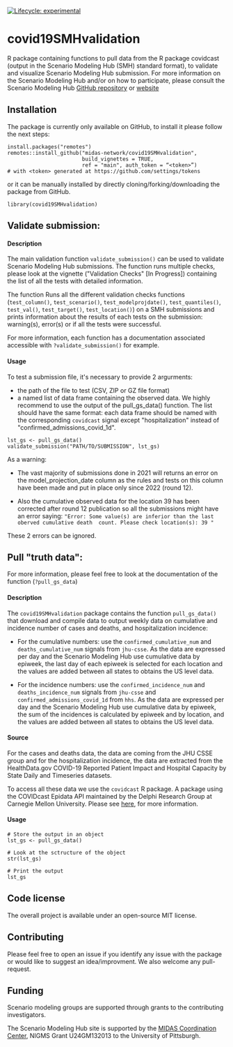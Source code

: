 <!-- badges: start -->
[![Lifecycle: experimental](https://img.shields.io/badge/lifecycle-experimental-orange.svg)](https://lifecycle.r-lib.org/articles/stages.html#experimental)
<!-- badges: end -->

# covid19SMHvalidation

R package containing functions to pull data from the R package covidcast 
(output in the Scenario Modeling Hub (SMH) standard format), to validate and
visualize Scenario Modeling Hub submission. For more information on the 
Scenario Modeling Hub and/or on how to participate, please consult the
Scenario Modeling Hub [GitHub repository]() or [website]()

## Installation

The package is currently only available on GitHub, to install it please follow
the next steps:

```{r}
install.packages("remotes")
remotes::install_github("midas-network/covid19SMHvalidation", 
                        build_vignettes = TRUE,
                        ref = "main", auth_token = “<token>”) 
# with <token> generated at https://github.com/settings/tokens
```

or it can be manually installed by directly cloning/forking/downloading the 
package from GitHub.

```{r}
library(covid19SMHvalidation)
```

## Validate submission:

#### Description

The main validation function `validate_submission()` can be used to validate
Scenario Modeling Hub submissions. The function runs multiple checks, please
look at the vignette ("Validation Checks" [In Progress]) containing the list
of all the tests with detailed information. 

The function Runs all the different validation checks functions 
(`test_column()`, `test_scenario()`, `test_modelprojdate()`, 
`test_quantiles()`, `test_val()`, `test_target()`, `test_location()`) 
on a SMH submissions and prints information about the results of each 
tests on the submission: warning(s), error(s) or if all the tests were 
successful.

For more information, each function has a documentation associated accessible
with `?validate_submission()` for example. 

#### Usage

To test a submission file, it's necessary to provide 2 argurments:

 * the path of the file to test (CSV, ZIP or GZ file format)
 * a named list of data frame containing the observed data. We highly recommend 
 to use the output of the pull_gs_data() function. The list should have the 
 same format: each data frame should be named with the corresponding `covidcast` 
 signal except "hospitalization" instead of "confirmed_admissions_covid_1d".

```{r}
lst_gs <- pull_gs_data()
validate_submission("PATH/TO/SUBMISSION", lst_gs)
```

As a warning:

  * The vast majority of submissions done in 2021 will returns an error on the 
model_projection_date column as the rules and tests on this column have been 
made and put in place only since 2022 (round 12).

  * Also the cumulative observed data for the location 39 has been corrected 
  after round 12 publication so all the submissions might have an error saying:
  `"Error: Some value(s) are inferior than the last oberved cumulative death 
count. Please check location(s): 39 "`

These 2 errors can be ignored.

## Pull "truth data":

For more information, please feel free to look at the documentation of the 
function (`?pull_gs_data`)

#### Description

The `covid19SMHvalidation` package contains the function `pull_gs_data()` that
download and compile data to output weekly data on cumulative and 
incidence number of cases and deaths, and hospitalization incidence:

  * For the cumulative numbers: use the `confirmed_cumulative_num` and 
  `deaths_cumulative_num` signals from `jhu-csse`. As the data are expressed 
  per day and the Scenario Modeling Hub use cumulative data by epiweek, the 
  last day of each epiweek is selected for each location and the values are 
  added between all states to obtains the US level data.
    
  * For the incidence numbers: use the `confirmed_incidence_num` and 
  `deaths_incidence_num` signals from `jhu-csse` and 
  `confirmed_admissions_covid_1d` from `hhs`. As the data are expressed per 
  day and the Scenario Modeling Hub use cumulative data by epiweek, the sum of 
  the incidences is calculated by epiweek and by location, and the values are 
  added between all states to obtains the US level data.

#### Source

For the cases and deaths data, the data are coming from the JHU CSSE group and
for the  hospitalization incidence, the data are extracted from the 
HealthData.gov COVID-19 Reported Patient Impact and Hospital Capacity by State 
Daily and Timeseries datasets. 

To access all these data we use the `covidcast` R package. A package using the 
COVIDcast Epidata API maintained by the Delphi Research Group at Carnegie 
Mellon University. Please see 
[here](http://127.0.0.1:42884/help/library/covid19SMHvalidation/help/https://cran.r-project.org/web/packages/covidcast/index.html), 
for more information. 

#### Usage

```{r}
# Store the output in an object
lst_gs <- pull_gs_data()

# Look at the sctructure of the object
str(lst_gs)

# Print the output
lst_gs
```

## Code license

The overall project is available under an open-source MIT license.

## Contributing

Please feel free to open an issue if you identify any issue with the 
package or would like to suggest an idea/improvment. We also welcome
any pull-request. 

## Funding

Scenario modeling groups are supported through grants to the 
contributing investigators.

The Scenario Modeling Hub site is supported by the 
[MIDAS Coordination Center](https://midasnetwork.us/), 
NIGMS Grant U24GM132013 to the University of Pittsburgh.

